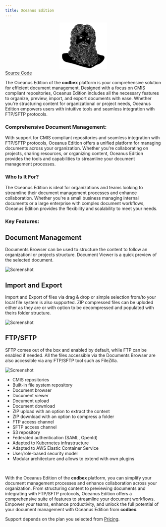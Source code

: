 ```yaml
---
title: Oceanus Edition
---
```


<div style="text-align: center;">
   <img src="/images/products/Oceanus.svg" style="width: 30%; !important;"/>
</div>

<div class="product-tag"><a href="https://github.com/codbex/codbex-oceanus" target="_blank" class="product-link">Source Code</a></div>

The Oceanus Edition of the <b>codbex</b> platform is your comprehensive solution for efficient document management. Designed with a focus on CMIS compliant repositories, Oceanus Edition includes all the necessary features to organize, preview, import, and export documents with ease. Whether you're structuring content for organizational or project needs, Oceanus Edition empowers users with intuitive tools and seamless integration with FTP/SFTP protocols.

### Comprehensive Document Management:

With support for CMIS compliant repositories and seamless integration with FTP/SFTP protocols, Oceanus Edition offers a unified platform for managing documents across your organization. Whether you're collaborating on projects, sharing resources, or organizing content, Oceanus Edition provides the tools and capabilities to streamline your document management processes.

### Who Is It For?

The Oceanus Edition is ideal for organizations and teams looking to streamline their document management processes and enhance collaboration. Whether you're a small business managing internal documents or a large enterprise with complex document workflows, Oceanus Edition provides the flexibility and scalability to meet your needs.

### Key Features:

<section>
    <div class="container flex">
        <div class="text">
            <h2>Document Management</h2>
            <p>Documents Browser can be used to structure the content to follow an organizationl or projects structure. Document Viewer is a quick preview of the selected document.</p>
        </div>
        <div class="image">
            <img src="{{ site.baseurl }}/images/features/documents-perspective.png" alt="Screenshot" class="screenshot editable" />
        </div>
    </div>
</section>
<section>
    <div class="container flex">
        <div class="text">
            <h2>Import and Export</h2>
            <p>Import and Export of files via drag & drop or simple selection from/to your local file system is also supported. ZIP compressed files can be uploded either as they are or with option to be decompressed and populated with theirs folder structure.</p>
        </div>
        <div class="image">
            <img src="{{ site.baseurl }}/images/features/documents-zip.png" alt="Screenshot" class="screenshot editable" />
        </div>
    </div>
</section>
<section>
    <div class="container flex">
        <div class="text">
            <h2>FTP/SFTP</h2>
            <p>SFTP comes out of the box and enabled by default, while FTP can be enabled if needed.
            All the files accessible via the Documents Browser are also accessible via any FTP/SFTP
        tool such as FileZilla.</p>
        </div>
        <div class="image">
            <img src="{{ site.baseurl }}/images/features/documents-sftp.png" alt="Screenshot" class="screenshot editable" />
        </div>
    </div>
</section>

* CMIS repositories
* Built-in file system repository
* Document browser
* Document viewer
* Document upload
* Document download
* ZIP upload with an option to extract the content
* ZIP download with an option to compress a folder
* FTP access channel
* SFTP access channel
* S3 repository
* Federated authentication (SAML, OpenId)
* Adapted to Kubernetes infrastructure
* Adapted to AWS Elastic Container Service
* User/role-based security model
* Modular architecture and allows to extend with own plugins

<br>

With the Oceanus Edition of the <b>codbex</b> platform, you can simplify your document management processes and enhance collaboration across your organization. From structuring content to previewing documents and integrating with FTP/SFTP protocols, Oceanus Edition offers a comprehensive suite of features to streamline your document workflows. Empower your teams, enhance productivity, and unlock the full potential of your document management with Oceanus Edition from <b>codbex</b>.

Support depends on the plan you selected from <a href="https://www.codbex.com/pricing/">Pricing</a>.

